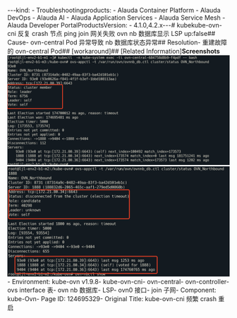 ---kind:   - Troubleshootingproducts:    - Alauda Container Platform   - Alauda DevOps   - Alauda AI   - Alauda Application Services   - Alauda Service Mesh   - Alauda Developer PortalProductsVersion:   - 4.1.0,4.2.x---<!-- A type of document that involves encountering a fault, diag...it, performing root cause analysis, and providing solutions. --># kubekube-ovn-cni 反复 crash 节点 ping join 网关失败 ovn nb 数据库显示 LSP up:false## Cause- ovn-central Pod 异常导致 nb 数据库状态异常## Resolution- 重建故障的 ovn-central Pod## [workaround]## [Related Information]**Screenshots**![](assets/kube-ovn-cni-pin-fan-crash-zhong-qi/image2022-9-14_14-56-24.png)![](assets/kube-ovn-cni-pin-fan-crash-zhong-qi/image2022-9-14_14-56-34.png)- Environment: kube-ovn v1.9.8- kube-ovn-cni- ovn-central- ovn-controller- ovs interface 表- ovn nb 数据库- LSP- ovn0 接口- join 子网- Component: kube-Ovn- Page ID: 124695329- Original Title: kube-ovn-cni 频繁 crash 重启